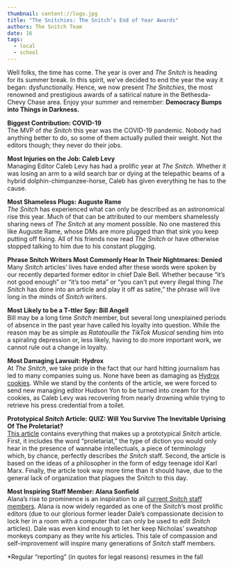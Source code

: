 ```yaml
---
thumbnail: content://logo.jpg
title: "The Snitchies: The Snitch’s End of Year Awards"
authors: The Snitch Team
date: 16
tags:
  - local
  - school
---
```


Well folks, the time has come. The year is over and *The Snitch* is heading for its summer break. In this spirit, we’ve decided to end the year the way it began: dysfunctionally. Hence, we now present *The Snitchies*, the most renowned and prestigious awards of a satirical nature in the Bethesda-Chevy Chase area. Enjoy your summer and remember: **Democracy Bumps into Things in Darkness.**

**Biggest Contribution: COVID-19**\
The MVP of *the Snitch* this year was the COVID-19 pandemic. Nobody had anything better to do, so some of them actually pulled their weight. Not the editors though; they never do their jobs.

**Most Injuries on the Job: Caleb Levy**\
Managing Editor Caleb Levy has had a prolific year at *The Snitch*. Whether it was losing an arm to a wild search bar or dying at the telepathic beams of a hybrid dolphin-chimpanzee-horse, Caleb has given everything he has to the cause.

**Most Shameless Plugs: Auguste Rame**\
*The Snitch* has experienced what can only be described as an astronomical rise this year. Much of that can be attributed to our members shamelessly sharing news of *The Snitch* at any moment possible. No one mastered this like Auguste Rame, whose DMs are more plugged than that sink you keep putting off fixing. All of his friends now read *The Snitch* or have otherwise stopped talking to him due to his constant plugging.

**Phrase Snitch Writers Most Commonly Hear In Their Nightmares: Denied**\
Many *Snitch* articles’ lives have ended after these words were spoken by our recently departed former editor in chief Dale Bell. Whether because “it’s not good enough” or “it’s too meta” or “you can't put every illegal thing *The Snitch* has done into an article and play it off as satire,” the phrase will live long in the minds of *Snitch* writers.

**Most Likely to be a T-ttler Spy: Bill Angell**\
Bill may be a long time *Snitch* member, but several long unexplained periods of absence in the past year have called his loyalty into question. While the reason may be as simple as *Ratatouille the TikTok Musical* sending him into a spiraling depression or, less likely, having to do more important work, we cannot rule out a change in loyalty.

**Most Damaging Lawsuit: Hydrox**\
At *The Snitch*, we take pride in the fact that our hard hitting journalism has led to many companies suing us. None have been as damaging as [Hydrox cookies](https://snitchbcc.com/article/conservative-hydrox-pivot). While we stand by the contents of the article, we were forced to send new managing editor Hudson Yon to be turned into cream for the cookies, as Caleb Levy was recovering from nearly drowning while trying to retrieve his press credential from a toilet.

**Prototypical *Snitch* Article: QUIZ: Will You Survive The Inevitable Uprising Of The Proletariat?** \
[This article](https://snitchbcc.com/article/prole-uprising) contains everything that makes up a prototypical *Snitch* article. First, it includes the word “proletariat,” the type of diction you would only hear in the presence of wannabe intellectuals, a piece of terminology which, by chance, perfectly describes *the* *Snitch* staff. Second, the article is based on the ideas of a philosopher in the form of edgy teenage idol Karl Marx. Finally, the article took way more time than it should have, due to the general lack of organization that plagues the Snitch to this day.

**Most Inspiring Staff Member: Alana Sonfield**\
Alana’s rise to prominence is an inspiration to all [current *Snitch* staff members](https://snitchbcc.com/about). Alana is now widely regarded as one of the *Snitch*’s most prolific editors (due to our glorious former leader Dale’s compassionate decision to lock her in a room with a computer that can only be used to edit *Snitch* articles). Dale was even kind enough to let her keep Nicholas’ sweatshop monkeys company as they write his articles. This tale of compassion and self-improvement will inspire many generations of *Snitch* staff members.

*Regular “reporting” (in quotes for legal reasons) resumes in the fall
